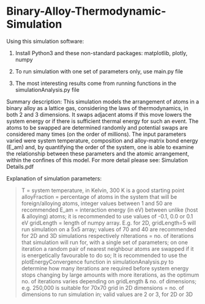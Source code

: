# Binary-Alloy-Thermodynamic-Simulation

Using this simulation software:
1. Install Python3 and these non-standard packages: matplotlib, plotly, numpy
2. To run simulation with one set of parameters only, use main.py file

3. The most interesting results come from running functions in the simulationAnalysis.py file

Summary description:
This simulation models the arrangement of atoms in a binary alloy as a lattice gas, considering the laws of thermodynamics,
in both 2 and 3 dimensions. It swaps adjacent atoms if this move lowers the system energy or if there is sufficient
thermal energy for such an event. The atoms to be swapped are determined randomly and potential swaps are considered
many times (on the order of millions). The input parameters varied were system temperature, composition and alloy-matrix
bond energy (E_am) and, by quantifying the order of the system, one is able to examine the relationship between these
parameters and the atomic arrangement, within the confines of this model.
For more detail please see: Simulation Details.pdf


Explanation of simulation parameters:
>T = system temperature, in Kelvin, 300 K is a good starting point
>alloyFraction = percentage of atoms in the system that will be foreign/alloying atoms, integer values between
1 and 50 are recommended
>E_am = interaction energy (in eV) between unlike (host & alloying) atoms; it is recommended to use values
of -0.1, 0.0 or 0.1 eV
>gridLength = length of numpy array. E.g. for 2D, gridLength=5 will run simulation on a 5x5 array; values of
70 and 40 are recommended for 2D and 3D simulations respectively
nIterations = no. of iterations that simulation will run for, with a single set of parameters; on one iteration
a random pair of nearest neighbour atoms are swapped if it is energetically favourable to do so; It is
recommended to use the plotEnergyConvergence function in simulationAnalysis.py to determine how many iterations
are required before system energy stops changing by large amounts with more iterations, as the optimum no.
of iterations varies depending on gridLength & no. of dimensions; e.g. 250,000 is suitable for 70x70 grid in 2D
>dimensions = no. of dimensions to run simulation in; valid values are 2 or 3, for 2D or 3D